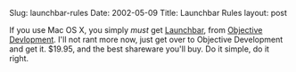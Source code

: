 Slug: launchbar-rules
Date: 2002-05-09
Title: Launchbar Rules
layout: post

If you use Mac OS X, you simply <i>must</i> get <a href="http://www.obdev.at/products/launchbar/">Launchbar</a>, from <a href="http://www.obdev.at/">Objective Devlopment</a>. I&#39;ll not rant more now, just get over to Objective Development and get it. $19.95, and the best shareware you&#39;ll buy. Do it simple, do it right.
